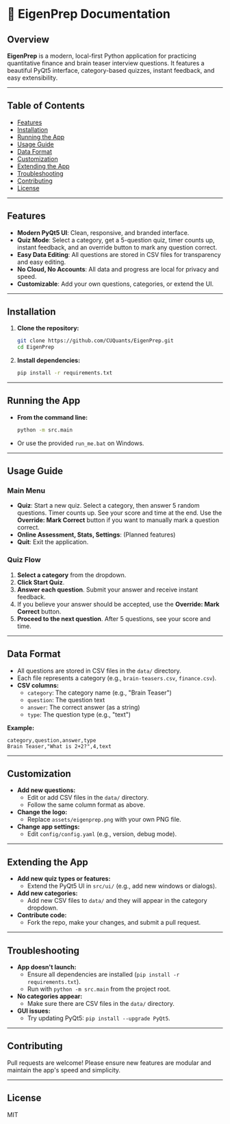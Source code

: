 # 📖 EigenPrep Documentation

## Overview

**EigenPrep** is a modern, local-first Python application for practicing quantitative finance and brain teaser interview questions. It features a beautiful PyQt5 interface, category-based quizzes, instant feedback, and easy extensibility.

---

## Table of Contents

- [Features](#features)
- [Installation](#installation)
- [Running the App](#running-the-app)
- [Usage Guide](#usage-guide)
- [Data Format](#data-format)
- [Customization](#customization)
- [Extending the App](#extending-the-app)
- [Troubleshooting](#troubleshooting)
- [Contributing](#contributing)
- [License](#license)

---

## Features

- **Modern PyQt5 UI**: Clean, responsive, and branded interface.
- **Quiz Mode**: Select a category, get a 5-question quiz, timer counts up, instant feedback, and an override button to mark any question correct.
- **Easy Data Editing**: All questions are stored in CSV files for transparency and easy editing.
- **No Cloud, No Accounts**: All data and progress are local for privacy and speed.
- **Customizable**: Add your own questions, categories, or extend the UI.

---

## Installation

1. **Clone the repository:**
   ```sh
   git clone https://github.com/CUQuants/EigenPrep.git
   cd EigenPrep
   ```

2. **Install dependencies:**
   ```sh
   pip install -r requirements.txt
   ```

---

## Running the App

- **From the command line:**
  ```sh
  python -m src.main
  ```
- Or use the provided `run_me.bat` on Windows.

---

## Usage Guide

### Main Menu
- **Quiz**: Start a new quiz. Select a category, then answer 5 random questions. Timer counts up. See your score and time at the end. Use the **Override: Mark Correct** button if you want to manually mark a question correct.
- **Online Assessment, Stats, Settings**: (Planned features)
- **Quit**: Exit the application.

### Quiz Flow
1. **Select a category** from the dropdown.
2. **Click Start Quiz**.
3. **Answer each question**. Submit your answer and receive instant feedback.
4. If you believe your answer should be accepted, use the **Override: Mark Correct** button.
5. **Proceed to the next question**. After 5 questions, see your score and time.

---

## Data Format

- All questions are stored in CSV files in the `data/` directory.
- Each file represents a category (e.g., `brain-teasers.csv`, `finance.csv`).
- **CSV columns:**
  - `category`: The category name (e.g., "Brain Teaser")
  - `question`: The question text
  - `answer`: The correct answer (as a string)
  - `type`: The question type (e.g., "text")

**Example:**
```csv
category,question,answer,type
Brain Teaser,"What is 2+2?",4,text
```

---

## Customization

- **Add new questions:**
  - Edit or add CSV files in the `data/` directory.
  - Follow the same column format as above.
- **Change the logo:**
  - Replace `assets/eigenprep.png` with your own PNG file.
- **Change app settings:**
  - Edit `config/config.yaml` (e.g., version, debug mode).

---

## Extending the App

- **Add new quiz types or features:**
  - Extend the PyQt5 UI in `src/ui/` (e.g., add new windows or dialogs).
- **Add new categories:**
  - Add new CSV files to `data/` and they will appear in the category dropdown.
- **Contribute code:**
  - Fork the repo, make your changes, and submit a pull request.

---

## Troubleshooting

- **App doesn't launch:**
  - Ensure all dependencies are installed (`pip install -r requirements.txt`).
  - Run with `python -m src.main` from the project root.
- **No categories appear:**
  - Make sure there are CSV files in the `data/` directory.
- **GUI issues:**
  - Try updating PyQt5: `pip install --upgrade PyQt5`.

---

## Contributing

Pull requests are welcome! Please ensure new features are modular and maintain the app's speed and simplicity.

---

## License

MIT 